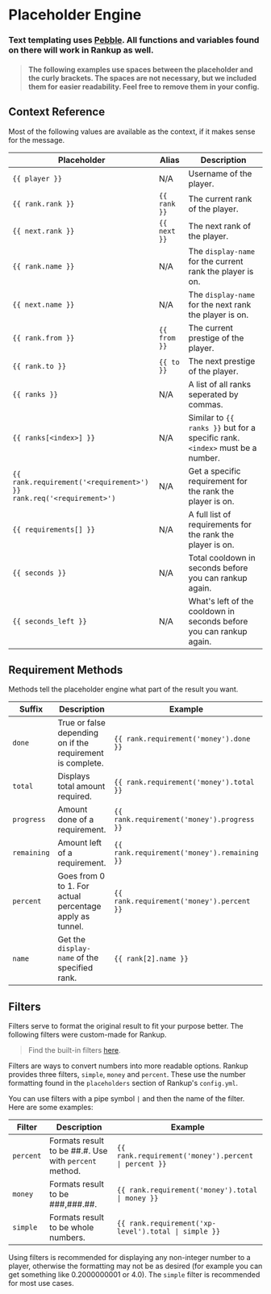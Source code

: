# Placeholder Engine

### Text templating uses [Pebble](https://pebbletemplates.io/). All functions and variables found on there will work in Rankup as well.
> #### The following examples use spaces between the placeholder and the curly brackets. The spaces are not necessary, but we included them for easier readability. Feel free to remove them in your config.


## Context Reference

Most of the following values are available as the context, if it makes sense for the message.

Placeholder | Alias | Description
----------- | ----- | -----------
`{{ player }}` | N/A | Username of the player.
`{{ rank.rank }}` | `{{ rank }}` | The current rank of the player.
`{{ next.rank }}` | `{{ next }}` | The next rank of the player.
`{{ rank.name }}` | N/A | The `display-name` for the current rank the player is on.
`{{ next.name }}` | N/A | The `display-name` for the next rank the player is on.
`{{ rank.from }}` | `{{ from }}` | The current prestige of the player.
`{{ rank.to }}` | `{{ to }}` | The next prestige of the player.
`{{ ranks }}` | N/A | A list of all ranks seperated by commas.
`{{ ranks[<index>] }}` | N/A | Similar to `{{ ranks }}` but for a specific rank. `<index>` must be a number.
`{{ rank.requirement('<requirement>') }}`<br>`rank.req('<requirement>')` | N/A | Get a specific requirement for the rank the player is on.
`{{ requirements[] }}` | N/A | A full list of requirements for the rank the player is on.
`{{ seconds }}` | N/A | Total cooldown in seconds before you can rankup again.
`{{ seconds_left }}` | N/A | What's left of the cooldown in seconds before you can rankup again.

## Requirement Methods

Methods tell the placeholder engine what part of the result you want.

Suffix | Description | Example
--- | --- | --- 
`done` | True or false depending on if the requirement is complete. | `{{ rank.requirement('money').done }}`
`total` | Displays total amount required. | `{{ rank.requirement('money').total }}`
`progress` | Amount done of a requirement. | `{{ rank.requirement('money').progress }}`
`remaining` | Amount left of a requirement. | `{{ rank.requirement('money').remaining }}`
`percent` | Goes from 0 to 1. For actual percentage apply as tunnel. | `{{ rank.requirement('money').percent }}`
`name` | Get the `display-name` of the specified rank. | `{{ rank[2].name }}`

## Filters

Filters serve to format the original result to fit your purpose better. The following filters were custom-made for Rankup.
> Find the built-in filters [here](https://pebbletemplates.io/wiki/filter/abbreviate/).

Filters are ways to convert numbers into more readable options. Rankup provides three filters, `simple`, `money` and `percent`. These use the number formatting found in the `placeholders` section of Rankup's `config.yml`.

You can use filters with a pipe symbol `|` and then the name of the filter. Here are some examples:

Filter | Description | Example
------ | ----------- | -------
`percent` | Formats result to be ##.#. Use with `percent` method. | <code>{{ rank.requirement('money').percent \| percent }}</code>
`money` | Formats result to be ###,###.##. | <code>{{ rank.requirement('money').total \| money }}</code>
`simple` | Formats result to be whole numbers. | <code>{{ rank.requirement('xp-level').total \| simple }}</code>

Using filters is recommended for displaying any non-integer number to a player, otherwise the formatting may not be as desired (for example you can get something like 0.2000000001 or 4.0). The `simple` filter is recommended for most use cases.
